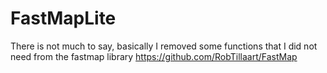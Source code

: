 # FastMapLite
There is not much to say, basically I removed some functions that I did not need from the fastmap library https://github.com/RobTillaart/FastMap
